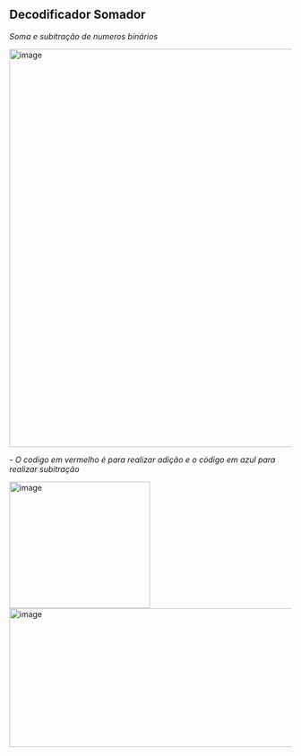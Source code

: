 ## **Decodificador Somador**

*Soma e subitração de numeros binários*

<img width="1352" height="711" alt="image" src="https://github.com/user-attachments/assets/96117093-f2dc-4bde-840f-edc29d96b11c" />

*- O codigo em vermelho é para realizar adição e o código em azul para realizar subitração*

<img width="251" height="226" alt="image" src="https://github.com/user-attachments/assets/94f27a58-f6e3-42c6-99ae-ee7dd908ef92" /> 

<img width="1112" height="248" alt="image" src="https://github.com/user-attachments/assets/4c0a14ff-645f-4599-83df-7331db1c829a" />



